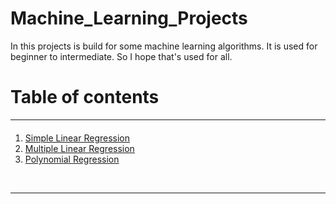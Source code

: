 # Machine_Learning_Projects
<span>In this projects is build for some machine learning algorithms. It is used for beginner to intermediate. So I hope that's used for all.</span> 
<br><h1>Table of contents</h1>
<hr>

<div class="alert alert-block alert-info" style="margin-top: 20px">
    <ol>
        <li><a href='https://github.com/JafirDon/Machine_Learning_Projects/tree/master/1_Simple_linear_regression'>Simple Linear Regression</a></li>
        <li><a href='https://github.com/JafirDon/Machine_Learning_Projects/tree/master/2_Multiple_linear_regression'>Multiple Linear Regression</a></li>
        <li><a href='https://github.com/JafirDon/Machine_Learning_Projects/tree/master/3_Polynomial_regression'>Polynomial Regression</a></li>
    </ol>
</div>
<br>
<hr>
